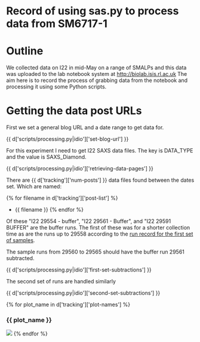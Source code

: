 # Record of using sas.py to process data from SM6717-1

# Outline

We collected data on I22 in mid-May on a range of SMALPs and this data was uploaded to the lab notebook system at http://biolab.isis.rl.ac.uk The aim here is to record the process of grabbing data from the notebook and processing it using some Python scripts.

# Getting the data post URLs

First we set a general blog URL and a date range to get data for.

{{ d['scripts/processing.py|idio']['set-blog-url'] }}

For this experiment I need to get I22 SAXS data files. The key is DATA_TYPE and the value is SAXS_Diamond.

{{ d['scripts/processing.py|idio']['retrieving-data-pages'] }}

There are {{ d['tracking']['num-posts'] }} data files found between the dates set. Which are named:

{% for filename in d['tracking']['post-list'] %}
* {{ filename }}
{% endfor %}


Of these "I22 29554 - buffer", "I22 29561 - Buffer", and "I22 29591 BUFFER" are the buffer runs. The first of these was for a shorter collection time as are the runs up to 29558 according to the [run record for the first set of samples](http://biolab.isis.rl.ac.uk/camerons_labblog/14220/SAXS_on_SMALP_samples_1.html). 

The sample runs from 29560 to 29565 should have the buffer run 29561 subtracted.

{{ d['scripts/processing.py|idio']['first-set-subtractions'] }}

The second set of runs are handled similarly

{{ d['scripts/processing.py|idio']['second-set-subtractions'] }}

{% for plot_name in d['tracking']['plot-names'] %}
### {{ plot_name }}

<img src="../artifacts/{{ plot_name }}.png" />
{% endfor %}
